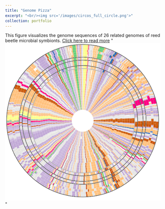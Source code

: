 ```yaml
---
title: "Genome Pizza"
excerpt: "<br/><img src='/images/circos_full_circle.png'>"
collection: portfolio
---
```

This figure visualizes the genome sequences of 26 related genomes of reed beetle microbial symbionts. [Click here to read more](https://euba.github.io/publication/2020-06-01-paper-title-number-1)
"<br/><img src='/images/circos_full_circle.png'>"
